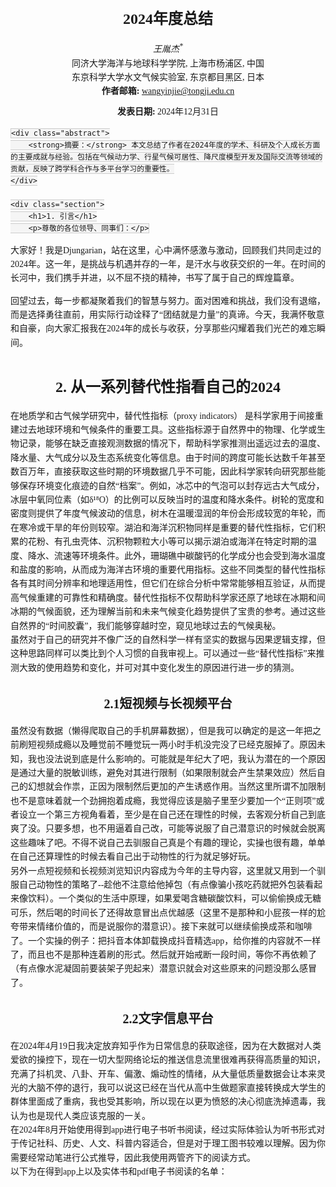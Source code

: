 <html lang="zh">
<head>
    <meta charset="UTF-8">
    <meta name="viewport" content="width=device-width, initial-scale=1.0">
    <title>2024年度总结</title>
    <style>
        body {
            font-family: serif;
            padding: 20px;
            line-height: 1.6;
        }
        h1, h2, h3 {
            text-align: center;
        }
        h1 {
            font-size: 24px;
            margin-top: 20px;
        }
        h2 {
            font-size: 20px;
            margin-top: 30px;
        }
        h3 {
            font-size: 18px;
            margin-top: 20px;
        }
        .author {
            text-align: center;
            font-style: italic;
        }
        .affiliation {
            text-align: center;
            font-size: 14px;
            margin-bottom: 10px;
        }
        .abstract {
            border: 1px solid #ccc;
            padding: 10px;
            margin: 20px 0;
            background-color: #f9f9f9;
        }
        .section {
            margin-top: 40px;
        }
        footer {
            margin-top: 50px;
            text-align: center;
            font-size: 12px;
            color: #777;
        }
        code {
            background-color: #f5f5f5;
            border: 1px solid #ccc;
            padding: 2px 4px;
            font-family: monospace;
        }
    </style>
</head>
<body>
    <h1>2024年度总结</h1>
    <div class="author">王胤杰<sup>*</sup></div>
    <div class="affiliation">
        同济大学海洋与地球科学学院, 上海市杨浦区, 中国<br>
        东京科学大学水文气候实验室, 东京都目黑区, 日本<br>
        <strong>作者邮箱:</strong> <a href="mailto:wangyinjie@tongji.edu.cn">wangyinjie@tongji.edu.cn </a>
            </div>
    <div class="affiliation"><strong>发表日期:</strong> 2024年12月31日</div>

    <div class="abstract">
        <strong>摘要：</strong> 本文总结了作者在2024年度的学术、科研及个人成长方面的主要成就与经验。包括在气候动力学、行星气候可居性、降尺度模型开发及国际交流等领域的贡献，反映了跨学科合作与多平台学习的重要性。
    </div>

    <div class="section">
        <h1>1. 引言</h1>
        <p>尊敬的各位领导、同事们：</p>

<p>大家好！我是Djungarian，站在这里，心中满怀感激与激动，回顾我们共同走过的2024年。这一年，是挑战与机遇并存的一年，是汗水与收获交织的一年。在时间的长河中，我们携手并进，以不屈不挠的精神，书写了属于自己的辉煌篇章。
</p>
<p>回望过去，每一步都凝聚着我们的智慧与努力。面对困难和挑战，我们没有退缩，而是选择勇往直前，用实际行动诠释了“团结就是力量”的真谛。今天，我满怀敬意和自豪，向大家汇报我在2024年的成长与收获，分享那些闪耀着我们光芒的难忘瞬间。
</p>
    </div>
    <div class="section">
    <h1>2. 从一系列替代性指看自己的2024</h1>
    在地质学和古气候学研究中，替代性指标（proxy indicators） 是科学家用于间接重建过去地球环境和气候条件的重要工具。这些指标源于自然界中的物理、化学或生物记录，能够在缺乏直接观测数据的情况下，帮助科学家推测出遥远过去的温度、降水量、大气成分以及生态系统变化等信息。由于时间的跨度可能长达数千年甚至数百万年，直接获取这些时期的环境数据几乎不可能，因此科学家转向研究那些能够保存环境变化痕迹的自然“档案”。例如，冰芯中的气泡可以封存远古大气成分，冰层中氧同位素（如δ¹⁸O）的比例可以反映当时的温度和降水条件。树轮的宽度和密度则提供了年度气候波动的信息，树木在温暖湿润的年份会形成较宽的年轮，而在寒冷或干旱的年份则较窄。湖泊和海洋沉积物同样是重要的替代性指标，它们积累的花粉、有孔虫壳体、沉积物颗粒大小等可以揭示湖泊或海洋在特定时期的温度、降水、流速等环境条件。此外，珊瑚礁中碳酸钙的化学成分也会受到海水温度和盐度的影响，从而成为海洋古环境的重要代用指标。这些不同类型的替代性指标各有其时间分辨率和地理适用性，但它们在综合分析中常常能够相互验证，从而提高气候重建的可靠性和精确度。替代性指标不仅帮助科学家还原了地球在冰期和间冰期的气候面貌，还为理解当前和未来气候变化趋势提供了宝贵的参考。通过这些自然界的“时间胶囊”，我们能够穿越时空，窥见地球过去的气候奥秘。<br>
    虽然对于自己的研究并不像广泛的自然科学一样有坚实的数据与因果逻辑支撑，但这种思路同样可以类比到个人习惯的自我审视上。可以通过一些“替代性指标”来推测大致的使用趋势和变化，并可对其中变化发生的原因进行进一步的猜测。
        <h2>2.1短视频与长视频平台</h2>
        虽然没有数据（懒得爬取自己的手机屏幕数据），但是我可以确定的是这一年把之前刷短视频成瘾以及睡觉前不睡觉玩一两小时手机没完没了已经克服掉了。原因未知，我也没法说到底是什么影响的。可能就是年纪大了吧，我认为潜在的一个原因是通过大量的脱敏训练，避免对其进行限制（如果限制就会产生禁果效应）然后自己的幻想就会作祟，正因为限制然后更加的产生诱惑作用。当然这里所谓不加限制也不是意味着就一个劲拥抱着成瘾，我觉得应该是脑子里至少要加一个“正则项”或者设立一个第三方视角看着，至少是在自己还在理性的时候，去客观分析自己到底爽了没。只要多想，也不用逼着自己改，可能等说服了自己潜意识的时候就会脱离这些趣味了吧。不得不说自己去驯服自己真是个有趣的理论，实操也很有趣，单单在自己还算理性的时候去看自己出于动物性的行为就足够好玩。<br>
        另外一点短视频和长视频浏览知识内容成为今年的主导内容，这里就又用到一个驯服自己动物性的策略了--趁他不注意给他掉包（有点像骗小孩吃药就把外包装看起来像饮料）。一个类似的生活中原理，如果爱喝含糖碳酸饮料，可以偷偷换成无糖可乐，然后喝的时间长了还得故意冒出点优越感（这里不是那种和小屁孩一样的尬夸带来情绪价值的，而是说服你的潜意识）。接下来就可以继续偷换成茶和咖啡了。一个实操的例子：把抖音本体卸载换成抖音精选app，给你推的内容就不一样了，而且也不是那种连着刷的形式。然后就开始戒断一段时间，等你不再依赖了（有点像水泥凝固前要装架子兜起来）潜意识就会对这些原来的问题没那么感冒了。
        <h2>2.2文字信息平台</h2>
在2024年4月19日我决定放弃知乎作为日常信息的获取途径，因为在大数据对人类爱欲的操控下，现在一切大型网络论坛的推送信息流里很难再获得高质量的知识，充满了抖机灵、八卦、开车、偏激、煽动性的情绪，从大量低质量数据会让本来灵光的大脑不停的退行，我可以说这已经在当代从高中生做题家直接转换成大学生的群体里面成了重病，我也受其影响，所以现在以更为愤怒的决心彻底洗掉遗毒，我认为也是现代人类应该克服的一关。<br>
在2024年8月开始使用得到app进行电子书听书阅读，经过实际体验认为听书形式对于传记社科、历史、人文、科普内容适合，但是对于理工图书较难以理解。因为你需要经常动笔进行公式推导，因此我使用两管齐下的阅读方式。<br>
以下为在得到app上以及实体书和pdf电子书阅读的名单：
<head>
    <meta charset="UTF-8">
    <meta name="viewport" content="width=device-width, initial-scale=1.0">
    <title>本年度阅读书籍汇总</title>
    <style>
        /* 表格专用容器 */
        .table-container {
            width: 100%;
            display: flex;
            justify-content: center; /* 水平居中 */
            align-items: center; /* 垂直居中 */
            margin: 10px 0;
            overflow-x: auto; /* 防止内容溢出 */
        }

        .table-container table {
            width: 90%; /* 表格宽度减少 */
            max-width: 800px; /* 最大宽度更小 */
            border-collapse: collapse;
            table-layout: fixed;
            font-size: 12px; /* 字体缩小 */
            line-height: 1.1; /* 行距更紧凑 */
        }

        .table-container th,
        .table-container td {
            border: 1px solid #000;
            padding: 2px 4px; /* 单元格内边距更小 */
            text-align: left;
            word-wrap: break-word;
            word-break: break-word;
        }

        .table-container th {
            background-color: #f4f4f4;
            font-size: 12px; /* 表头字体稍小 */
        }

        /* 滚动条美化 */
        .table-container::-webkit-scrollbar {
            height: 6px;
        }

        .table-container::-webkit-scrollbar-track {
            background: #f1f1f1;
        }

        .table-container::-webkit-scrollbar-thumb {
            background: #888;
            border-radius: 3px;
        }

        .table-container::-webkit-scrollbar-thumb:hover {
            background: #555;
        }
    </style>
</head>
<body>
    <div class="table-container">
    <table>
        <thead>
            <tr>
                <th>序号</th>
                <th>中文名</th>
                <th>副标题</th>
                <th>作者</th>
                <th>出版社</th>
                <th>原作名</th>
                <th>译者</th>
            </tr>
        </thead>
        <tbody>
            <tr>
                <td>1</td>
                <td>探路之役：1978—1992年的中国经济改革</td>
                <td></td>
                <td>萧冬连</td>
                <td>社会科学文献出版社</td>
                <td></td>
                <td></td>
            </tr>
            <tr>
                <td>2</td>
                <td>控制论</td>
                <td>或动物与机器的控制和通信的科学</td>
                <td>[美] 诺伯特·维纳</td>
                <td>商务印书馆</td>
                <td>Cybernetics: or the Control and Communication in the Animal and the Machine</td>
                <td>王文浩</td>
            </tr>
            <tr>
                <td>3</td>
                <td>小镇喧嚣</td>
                <td>一个乡镇政治运作的演绎与阐释</td>
                <td>吴毅</td>
                <td>生活·读书·新知三联书店</td>
                <td></td>
                <td></td>
            </tr>
            <tr>
                <td>4</td>
                <td>现象学入门</td>
                <td>胡塞尔的认识批判</td>
                <td>何涛</td>
                <td>社会科学文献出版社</td>
                <td></td>
                <td></td>
            </tr>
            <tr>
                <td>5</td>
                <td>论中国</td>
                <td></td>
                <td>[美] 亨利·基辛格</td>
                <td>中信出版社</td>
                <td>On China</td>
                <td>胡利平 / 林华</td>
            </tr>
            <tr>
                <td>6</td>
                <td>爱欲与文明</td>
                <td></td>
                <td>[美] 赫伯特·马尔库塞</td>
                <td>上海译文出版社</td>
                <td></td>
                <td>黄勇 / 薛民</td>
            </tr>
            <tr>
                <td>7</td>
                <td>精神分析引论</td>
                <td></td>
                <td>[奥] 西格蒙德·弗洛伊德</td>
                <td>上海译文出版社</td>
                <td></td>
                <td>黄珊</td>
            </tr>
            <tr>
                <td>8</td>
                <td>寻找宜居行星</td>
                <td></td>
                <td>James Kasting</td>
                <td>上海教育出版社</td>
                <td>How to Find a Habitable Planet</td>
                <td>郑永春 / 刘晗</td>
            </tr>
            <tr>
                <td>9</td>
                <td>辩证唯物主义原理-第三版</td>
                <td></td>
                <td>萧前</td>
                <td>北京师范大学出版社</td>
                <td></td>
                <td></td>
            </tr>
            <tr>
                <td>10</td>
                <td>娱乐至死</td>
                <td></td>
                <td>[美] 尼尔·波兹曼</td>
                <td>中信出版社</td>
                <td>Amusing Ourselves to Death: Public Discourse in the Age of Show Business</td>
                <td>章艳</td>
            </tr>
            <tr>
                <td>11</td>
                <td>科学哲学视野中的复杂系统与模拟方法</td>
                <td></td>
                <td>齐磊磊</td>
                <td>中国社会科学出版社</td>
                <td></td>
                <td></td>
            </tr>
            <tr>
                <td>12</td>
                <td>我们时代的神经症人格</td>
                <td></td>
                <td>[德] 卡伦·霍妮</td>
                <td>上海文化出版社</td>
                <td></td>
                <td>郑世彦</td>
            </tr>
            <tr>
                <td>13</td>
                <td>个体心理学</td>
                <td></td>
                <td>[奥] 阿尔弗雷德·阿德勒</td>
                <td>湖南文艺出版社</td>
                <td>The Practice and Theory of Individual Psychology</td>
                <td>谢海伦 / 王明霞 / 张倩倩</td>
            </tr>
            <tr>
                <td>14</td>
                <td>爱的艺术</td>
                <td></td>
                <td>[美] 艾里希·弗洛姆</td>
                <td>人民文学出版社</td>
                <td></td>
                <td>刘福堂</td>
            </tr>
            <tr>
                <td>15</td>
                <td>筚路维艰</td>
                <td>中国社会主义路径的五次选择</td>
                <td>萧冬连</td>
                <td>社会科学文献出版社</td>
                <td></td>
                <td></td>
            </tr>
            <tr>
                <td>16</td>
                <td>置身事内</td>
                <td>中国政府与经济发展</td>
                <td>兰小欢</td>
                <td>上海人民出版社</td>
                <td></td>
                <td></td>
            </tr>
            <tr>
                <td>17</td>
                <td>心理动机</td>
                <td>激发行动力的底层逻辑</td>
                <td>[瑞] 安吉拉·阿霍拉</td>
                <td>人民邮电出版社</td>
                <td></td>
                <td>邝慧玲</td>
            </tr>
            <tr>
                <td>18</td>
                <td>行星的秘密生活</td>
                <td>太阳系的秩序、混乱与独特性</td>
                <td>[英] 保罗·默丁</td>
                <td>浙江科学技术出版社</td>
                <td></td>
                <td>陈锐珊</td>
            </tr>
            <tr>
                <td>19</td>
                <td>县中的孩子</td>
                <td>中国县域教育生态</td>
                <td>林小英</td>
                <td>上海人民出版社</td>
                <td></td>
                <td></td>
            </tr>
            <tr>
                <td>20</td>
                <td>性心理学</td>
                <td></td>
                <td>[英] 哈夫洛克·霭理士</td>
                <td>国际文化出版公司</td>
                <td></td>
                <td>潘光旦</td>
            </tr>
            <tr>
                <td>21</td>
                <td>地球的故事</td>
                <td>从一粒星尘到充满生命的世界，45亿年的地球演化史诗</td>
                <td>[美] 罗伯特·哈森</td>
                <td>中信出版集团</td>
                <td>The Story of Earth</td>
                <td>刘小鸥</td>
            </tr>
            <tr>
                <td>22</td>
                <td>混沌</td>
                <td>开创一门新科学</td>
                <td>[美] 詹姆斯·格雷克</td>
                <td>图灵｜人民邮电出版社</td>
                <td>Chaos: Making a New Science</td>
                <td>楼伟珊</td>
            </tr>
            <tr>
                <td>23</td>
                <td>毛泽东选集第一卷</td>
                <td></td>
                <td>毛泽东</td>
                <td>人民出版社</td>
                <td></td>
                <td></td>
            </tr>
            <tr>
                <td>24</td>
                <td>科学社会主义基础理论研究</td>
                <td></td>
                <td>秦宣</td>
                <td>北京师范大学出版社</td>
                <td></td>
                <td></td>
            </tr>
            <tr>
                <td>25</td>
                <td>探索者的海洋</td>
                <td>斯托梅尔自传</td>
                <td>[美]亨利·斯托梅尔</td>
                <td>海洋出版社</td>
                <td>The Sea of Beholder</td>
                <td>贾复、黄瑞新</td>
            </tr>
            <tr>
                <td>26</td>
                <td>君主论</td>
                <td></td>
                <td>[意]尼可罗·马基亚维利</td>
                <td>中华书局</td>
                <td>The Prince</td>
                <td>吕健忠</td>
            </tr>
            <tr>
                <td>27</td>
                <td>为什么</td>
                <td>关于因果关系的新科学</td>
                <td>[美]朱迪亚·珀尔、[美]达纳·麦肯齐</td>
                <td>中信出版社</td>
                <td>The book of why ：The new science of cause and effect</td>
                <td>江生 / 于华</td>
            </tr>
        </tbody>
    </table>
    </div>
</body>
<h2>2.3社交媒体平台</h2>

<h1>3.从三个方面复盘自己的2024</h1>
<h2>3.1工作</h2>
首先是争取到了未来的研究主题是自己当前热忱的，这点挺好，做自己有点兴趣的内容是很能够废寝忘食进入心流状态的。当然更多应该说的是工作当中遇到的问题的反思，首先是今年扎实认识到了胳膊拗不过大腿，人胜不了天。初三班主任勉励我们的主要旋律是人有多大胆地有多大产。这个在历史上起过巨大的积极作用，能够把自己潜力逼出来。这也一直秉持过了我整个高中。但是其实也隐藏着危机，在高中是执迷不悟，无法认清现实（这个无法认清现实的意思不是眼高手低，而是没法认清现实就做不出来基于实际情况的正确决策）在大学是容易把自己逼的太死，容易饼摊太大然后自己处理不完了，或者直接挑战自己身体极限把身体搞出问题。
<h2>3.2学习</h2>
本科期间走过的正路邪路直路弯路给我积累了不少东西，通识博雅了很多庶民知识，这些东西虽然基础和较为低级，但是也能起到凝结核的作用，让那些正儿八经的东西生长出来。我从小到大本身兴趣就挺多的，在大学的自由氛围也探索了不少内容，虽然看起来和老本行没什么用，但是我隐约能感觉到它能帮助我的实际工作。现在我储备的数据量以及这些数据训练出来的2024版本人脑大模型已经能够让我去尝试一点更为抽象、更为理论、更为科班的内容乃至是形式科学了。所以最近做的一边是2.2内容里面的通识内容整合专业化，另一方面是开始大胆尝试啃硬骨头，抱有饶有兴趣的心态去尝试理解一些哲学（辩证唯物主义、现象学、科学技术哲学）数学（辛几何、复杂系统理论）物理（理论力学、统计物理、数学物理方法）的内容。前者个人感觉是可以做下去的，后者刚刚开始，成效未知。
<h2>3.3生活</h2>
成就：
1.学会早睡早起，从高三高考结束后对于睡眠问题是完全没有节制的，从2024年11月开始学会进行有规律节制的睡眠规划。基本保持东京时间1点半睡觉，9点半起床。你还觉得这个很晚吗？我之前如果完全没有节制的情况下是三四五点睡觉，十二点一点起床的。具体策略其实不是定点睡觉，而是定点起床，不睡自然醒的觉，这样晚上容易困。<br>
2.学会逛超市，买生活物资，过日子：本科阶段由于各种原因（占大头的是中国太方便了以及太忙）基本不去超市买生活物资，来了东京之后的特殊情况被迫学会过的像家庭主妇一样买清洁用品、买生食材进行烹饪。另外还会给自己买水果吃买奶喝，之前我从来不会主动去做这些事情。具体原因为什么我也不知道，可能是INTP的某些奇怪的点吧。<br>
3.学会健身，在这之前对自己身体完全是不在乎的情况，随便用，随便乱吃。去年底可能算是个潜在的开始，进行过一次激进的绝食减肥，但是后来吃碳水太少了导致晕，就停止了。今年这次在去年的基础上又掉了6kg体重，体脂率降到了15％（但是应该低估了，体脂秤通病，真正的15绝对可以看到腹肌纹路，我还不太清楚）还耦合上了增肌健身，目的是增加基础代谢率让我多吃也不胖。减脂增肌行动的动因原因不明，有可能是夏令营最后一天和我导师meeting时候他上来就劝我注意身体，也有可能是东京男人臭美风气（我去过的男士最精干的城市，之前所有地方是只有女的精干）也把我感染了，东京这边男的很重视健身、增肌以及其他体育活动。

<h1>4.2024的遗憾与不足及2025的预期</h1>

<h1>5.致谢</h1>
感谢Github老板汤姆·普雷斯顿·沃纳让我把这个页面上传到Github上，感谢蒂姆·伯纳斯·李创立超文本标记语言语言让我把这些文字写下来。
<body>
    <footer>
        <p>* 通讯作者</p>
        <p>版权所有 © 2024 王胤杰</p>
    </footer>
</body>



